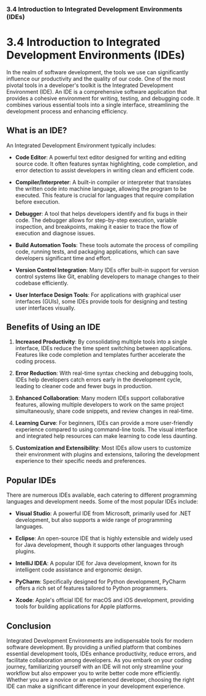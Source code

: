 ### 3.4 Introduction to Integrated Development Environments (IDEs)

# 3.4 Introduction to Integrated Development Environments (IDEs)

In the realm of software development, the tools we use can significantly influence our productivity and the quality of our code. One of the most pivotal tools in a developer's toolkit is the Integrated Development Environment (IDE). An IDE is a comprehensive software application that provides a cohesive environment for writing, testing, and debugging code. It combines various essential tools into a single interface, streamlining the development process and enhancing efficiency.

## What is an IDE?

An Integrated Development Environment typically includes:

- **Code Editor**: A powerful text editor designed for writing and editing source code. It often features syntax highlighting, code completion, and error detection to assist developers in writing clean and efficient code.

- **Compiler/Interpreter**: A built-in compiler or interpreter that translates the written code into machine language, allowing the program to be executed. This feature is crucial for languages that require compilation before execution.

- **Debugger**: A tool that helps developers identify and fix bugs in their code. The debugger allows for step-by-step execution, variable inspection, and breakpoints, making it easier to trace the flow of execution and diagnose issues.

- **Build Automation Tools**: These tools automate the process of compiling code, running tests, and packaging applications, which can save developers significant time and effort.

- **Version Control Integration**: Many IDEs offer built-in support for version control systems like Git, enabling developers to manage changes to their codebase efficiently.

- **User Interface Design Tools**: For applications with graphical user interfaces (GUIs), some IDEs provide tools for designing and testing user interfaces visually.

## Benefits of Using an IDE

1. **Increased Productivity**: By consolidating multiple tools into a single interface, IDEs reduce the time spent switching between applications. Features like code completion and templates further accelerate the coding process.

2. **Error Reduction**: With real-time syntax checking and debugging tools, IDEs help developers catch errors early in the development cycle, leading to cleaner code and fewer bugs in production.

3. **Enhanced Collaboration**: Many modern IDEs support collaborative features, allowing multiple developers to work on the same project simultaneously, share code snippets, and review changes in real-time.

4. **Learning Curve**: For beginners, IDEs can provide a more user-friendly experience compared to using command-line tools. The visual interface and integrated help resources can make learning to code less daunting.

5. **Customization and Extensibility**: Most IDEs allow users to customize their environment with plugins and extensions, tailoring the development experience to their specific needs and preferences.

## Popular IDEs

There are numerous IDEs available, each catering to different programming languages and development needs. Some of the most popular IDEs include:

- **Visual Studio**: A powerful IDE from Microsoft, primarily used for .NET development, but also supports a wide range of programming languages.

- **Eclipse**: An open-source IDE that is highly extensible and widely used for Java development, though it supports other languages through plugins.

- **IntelliJ IDEA**: A popular IDE for Java development, known for its intelligent code assistance and ergonomic design.

- **PyCharm**: Specifically designed for Python development, PyCharm offers a rich set of features tailored to Python programmers.

- **Xcode**: Apple's official IDE for macOS and iOS development, providing tools for building applications for Apple platforms.

## Conclusion

Integrated Development Environments are indispensable tools for modern software development. By providing a unified platform that combines essential development tools, IDEs enhance productivity, reduce errors, and facilitate collaboration among developers. As you embark on your coding journey, familiarizing yourself with an IDE will not only streamline your workflow but also empower you to write better code more efficiently. Whether you are a novice or an experienced developer, choosing the right IDE can make a significant difference in your development experience.